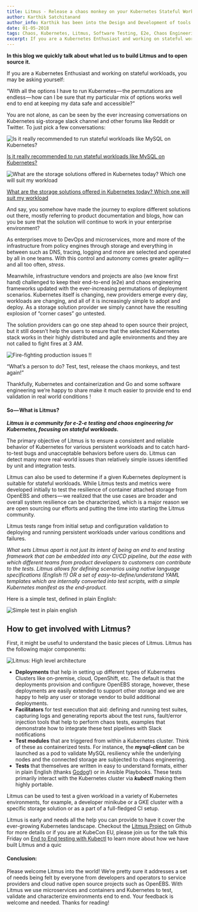 ```yaml
---
title: Litmus - Release a chaos monkey on your Kubernetes Stateful Workloads!
author: Karthik Satchitanand
author_info: Karthik has been into the Design and Development of tools for infrastructure as code, software testing performance & benchmarking & chaos engineering.
date: 01-05-2018
tags: Chaos, Kubernetes, Litmus, Software Testing, E2e, Chaos Engineering
excerpt: If you are a Kubernetes Enthusiast and working on stateful workloads, you may be asking yourself
---
```


**In this blog we quickly talk about what led us to build Litmus and to open source it.**

If you are a Kubernetes Enthusiast and working on stateful workloads, you may be asking yourself:

“With all the options I have to run Kubernetes — the permutations are endless — how can I be sure that my particular mix of options works well end to end at keeping my data safe and accessible?”

You are not alone, as can be seen by the ever increasing conversations on Kubernetes sig-storage slack channel and other forums like Reddit or Twitter. To just pick a few conversations:

![Is it really recommended to run stateful workloads like MySQL on Kubernetes?](https://cdn-images-1.medium.com/max/800/1*6VJXdgFpuwD-fUkEKPo0GA.png)

[Is it really recommended to run stateful workloads like MySQL on Kubernetes?](https://www.reddit.com/r/kubernetes/comments/88fxdg/is_it_really_not_recommended_to_run_stateful/)

![What are the storage solutions offered in Kubernetes today? Which one will suit my workload](https://cdn-images-1.medium.com/max/800/1*5s60fO7nzhZfC3SFNiY0gA.png)

[What are the storage solutions offered in Kubernetes today? Which one will suit my workload](https://twitter.com/rothgar/status/978694465975083009)

And say, you somehow have made the journey to explore different solutions out there, mostly referring to product documentation and blogs, how can you be sure that the solution will continue to work in your enterprise environment?

As enterprises move to DevOps and microservices, more and more of the infrastructure from policy engines through storage and everything in between such as DNS, tracing, logging and more are selected and operated by all in one teams. With this control and autonomy comes greater agility — and all too often, _stress_.

Meanwhile, infrastructure vendors and projects are also (we know first hand) challenged to keep their end-to-end (e2e) and chaos engineering frameworks updated with the ever-increasing permutations of deployment scenarios. Kubernetes itself is changing, new providers emerge every day, workloads are changing, and all of it is increasingly simple to adopt and deploy. As a storage solution provider we simply cannot have the resulting explosion of “corner cases” go untested.

The solution providers can go one step ahead to open source their project, but it still doesn’t help the users to ensure that the selected Kubernetes stack works in their highly distributed and agile environments and they are not called to fight fires at 3 AM.

![Fire-fighting production issues !!](https://cdn-images-1.medium.com/max/800/0*qX8CliW_E3gKMURn.)

“What’s a person to do? Test, test, release the chaos monkeys, and test again!”

Thankfully, Kubernetes and containerization and Go and some software engineering we’re happy to share make it much easier to provide end to end validation in real world conditions !

#### So — What is Litmus?

**_Litmus is a community for e-2-e testing and chaos engineering for Kubernetes, focusing on stateful workloads._**

The primary objective of Litmus is to ensure a consistent and reliable behavior of Kubernetes for various persistent workloads and to catch hard-to-test bugs and unacceptable behaviors before users do. Litmus can detect many more real-world issues than relatively simple issues identified by unit and integration tests.

Litmus can also be used to determine if a given Kubernetes deployment is suitable for stateful workloads. While Litmus tests and metrics were developed initially to test the resilience of container attached storage from OpenEBS and others — we realized that the use cases are broader and overall system resilience can be characterized, which is a major reason we are open sourcing our efforts and putting the time into starting the Litmus community.

Litmus tests range from initial setup and configuration validation to deploying and running persistent workloads under various conditions and failures.

_What sets Litmus apart is not just its intent of being an end to end testing framework that can be embedded into any CI/CD pipeline, but the ease with which different teams from product developers to customers can contribute to the tests. Litmus allows for defining scenarios using native language specifications (English !!) OR a set of easy-to-define/understand YAML templates which are internally converted into test scripts, with a simple Kubernetes manifest as the end-product._

Here is a simple test, defined in plain English:

![Simple test in plain english](https://cdn-images-1.medium.com/max/800/0*ar6cYX2rEJ7Nh_G2.)

## How to get involved with Litmus?

First, it might be useful to understand the basic pieces of Litmus. Litmus has the following major components:

![Litmus: High level architecture](https://cdn-images-1.medium.com/max/800/1*CdBbpkSilx3aJnZA3tiAjQ.png)

- **Deployments** that help in setting up different types of Kubernetes Clusters like on-premise, cloud, OpenShift, etc. The default is that the deployments provision and configure OpenEBS storage, however, these deployments are easily extended to support other storage and we are happy to help any user or storage vendor to build additional deployments.
- **Facilitators** for test execution that aid: defining and running test suites, capturing logs and generating reports about the test runs, fault/error injection tools that help to perform chaos tests, examples that demonstrate how to integrate these test pipelines with Slack notifications
- **Test modules** that are triggered from within a Kubernetes cluster. Think of these as containerized tests. For instance, the **_mysql-client_** can be launched as a pod to validate MySQL resiliency while the underlying nodes and the connected storage are subjected to chaos engineering.
- **Tests** that themselves are written in easy to understand formats, either in plain English (thanks [Godog](https://github.com/DATA-DOG/godog)!) or in Ansible Playbooks. These tests primarily interact with the Kubernetes cluster via **_kubectl_** making them highly portable.

Litmus can be used to test a given workload in a variety of Kubernetes environments, for example, a developer minikube or a GKE cluster with a specific storage solution or as a part of a full-fledged CI setup.

Litmus is early and needs all the help you can provide to have it cover the ever-growing Kubernetes landscape. Checkout the [Litmus Project](https://github.com/openebs/litmus) on Github for more details or if you are at KubeCon EU, please join us for the talk this Friday on [End to End testing with Kubectl](https://kccnceu18.sched.com/event/DqwD/using-kubectl-to-run-your-end-to-end-tests-amit-kumar-das-uday-kiran-mayadata-intermediate-skill-level) to learn more about how we have built Litmus and a quic

#### Conclusion:

Please welcome Litmus into the world! We’re pretty sure it addresses a set of needs being felt by everyone from developers and operators to service providers and cloud native open source projects such as OpenEBS. With Litmus we use microservices and containers and Kubernetes to test, validate and characterize environments end to end. Your feedback is welcome and needed. Thanks for reading!
